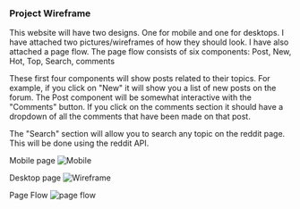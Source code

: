 ### Project Wireframe 

This website will have two designs. One for mobile and one for desktops. I have attached two pictures/wireframes of how they should look. 
I have also attached a page flow. 
The page flow consists of six components:
Post,
New,
Hot,
Top,
Search,
comments

These first four components will show posts related to their topics. For example, if you click on "New" it will show you a list of new posts on the forum.
The Post component will be somewhat interactive with the "Comments" button. If you click on the comments section it should have a dropdown of all the comments that have been made on that post. 

The "Search" section will allow you to search any topic on the reddit page. This will be done using the reddit API. 

Mobile page
![Mobile](https://user-images.githubusercontent.com/77108257/109314299-11b1bb80-7841-11eb-856b-12f27c68467d.png)

Desktop page
![Wireframe](https://user-images.githubusercontent.com/77108257/109314360-24c48b80-7841-11eb-8637-e614e9ce48ca.png)

Page Flow
![page flow](https://user-images.githubusercontent.com/77108257/109314391-2f7f2080-7841-11eb-80d3-565785999867.png)